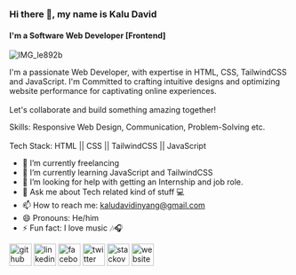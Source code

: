 ### Hi there 👋, my name is Kalu David
#### I'm a Software Web Developer [Frontend]

![IMG_le892b](https://github.com/KaluDavid/KaluDavid/assets/102557749/a82fc89e-58dd-440b-b37b-570db2057962)



I'm a passionate Web Developer, with expertise in HTML, CSS, TailwindCSS and JavaScript. I'm Committed to crafting intuitive designs and optimizing website performance for captivating online experiences.
<br> <br>
Let's collaborate and build something amazing together!

Skills: Responsive Web Design, Communication, Problem-Solving etc.
<br><br>
Tech Stack:  HTML || CSS || TailwindCSS || JavaScript


- 🔭 I’m currently freelancing
- 🌱 I’m currently learning JavaScript and TailwindCSS
- 🤔 I’m looking for help with getting an Internship and job role.  
- 💬 Ask me about Tech related kind of stuff 💻 
- 📫 How to reach me: kaludavidinyang@gmail.com 
- 😄 Pronouns: He/him 
- ⚡ Fun fact: I love music 🎶🎧 


[<img src='https://cdn.jsdelivr.net/npm/simple-icons@3.0.1/icons/github.svg' alt='github' height='40'>](https://github.com/KaluDavid)  [<img src='https://cdn.jsdelivr.net/npm/simple-icons@3.0.1/icons/linkedin.svg' alt='linkedin' height='40'>](https://www.linkedin.com/in/https://www.linkedin.com/in/kalu-david-a2771723a//)  [<img src='https://cdn.jsdelivr.net/npm/simple-icons@3.0.1/icons/facebook.svg' alt='facebook' height='40'>](https://www.facebook.com/https://web.facebook.com/kalu.dave.505)  [<img src='https://cdn.jsdelivr.net/npm/simple-icons@3.0.1/icons/twitter.svg' alt='twitter' height='40'>](https://twitter.com/thedavidkalu)  [<img src='https://cdn.jsdelivr.net/npm/simple-icons@3.0.1/icons/stackoverflow.svg' alt='stackoverflow' height='40'>](https://stackoverflow.com/users/21891643)  [<img src='https://cdn.jsdelivr.net/npm/simple-icons@3.0.1/icons/icloud.svg' alt='website' height='40'>](https://kalu-david.vercel.app/)  

